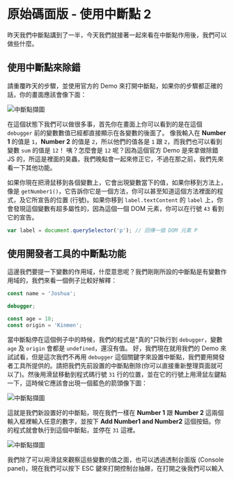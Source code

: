 # 原始碼面版 - 使用中斷點 2
昨天我們中斷點講到了一半，今天我們就接著一起來看在中斷點作用後，我們可以做些什麼。

## 使用中斷點來除錯
請重覆昨天的步驟，並使用官方的 Demo 來打開中斷點，如果你的步驟都正確的話，你的畫面應該會像下面：

![中斷點擷圖]()

在這個狀態下我們可以做很多事，首先你在畫面上你可以看到的是在這個 `debugger` 前的變數數值已經都直接顯示在各變數的後面了。
像我輸入在 **Number 1** 的值是 `1`，**Number 2** 的值是 `2`，所以他們的值各是 `1` 跟 `2`，而我們也可以看到變數 `sum` 的值是 `12`！
咦？怎麼會是 `12` 呢？因為這個官方 Demo 是來拿做除錯 JS 的，所這是裡面的臭蟲，我們晚點會一起來修正它，不過在那之前，我們先來看一下其他功能。

如果你現在把滑鼠移到各個變數上，它會出現變數當下的值，如果你移到方法上，像是 `getNumber1()`，它告訴你它是一個方法，你可以甚至知道這個方法裡面的程式，及它所宣告的位置 (行號)。如果你移到 `label.textContent` 的 `label` 上，你會發現這個變數有超多屬性的，因為這個一個 DOM 元素，你可以在行號 `43` 看到它的宣告。

```js
var label = document.querySelector('p'); // 回傳一個 DOM 元素 P
```

## 使用開發者工具的中斷點功能
這邊我們要提一下變數的作用域，什麼意思呢？我們剛剛所設的中斷點是有變數作用域的，我們來看一個例子比較好解釋：
```js
const name = 'Joshua';

debugger;

const age = 18;
const origin = 'Kinmen';
```

當中斷點停在這個例子中的時候，我們的程式是"真的"只執行到 `debugger`，變數 `age` 及 `origin` 會都是 `undefined`，還沒有值。
好，我們現在就用我們的 Demo 來試試看，但是這次我們不再用 `debugger` 這個關鍵字來設置中斷點，我們要用開發者工具所提供的。請把我們先前設置的中斷點刪除(你可以直接重新整理頁面就可以了)。然後用滑鼠移動到程式碼行號 `31` 行的位置，並在它的行號上用滑鼠左鍵點一下，這時候它應該會出現一個藍色的箭頭像下圖：

![中斷點擷圖]()

這就是我們新設置好的中斷點，現在我們一樣在 **Number 1** 跟 **Number 2** 這兩個輸入框裡輸入任意的數字，並按下 **Add Number1 and Number2** 這個按鈕。你的程式就會執行到這個中斷點，並停在 `31` 這裡。

![中斷點擷圖]()

我們除了可以用滑鼠來觀察這些變數的值之面，也可以透過透制台面版 (Console panel)，現在我們可以按下 ESC 鍵來打開控制台抽屜，在打開之後我們可以輸入
